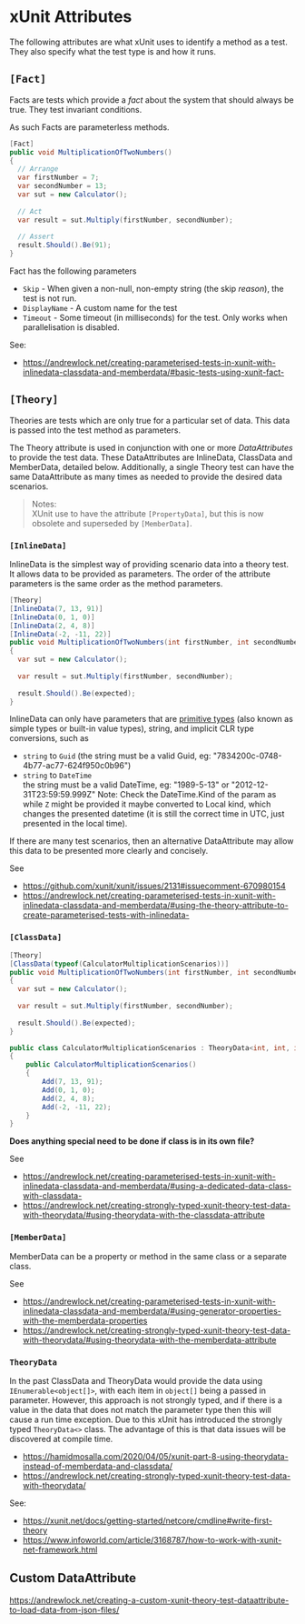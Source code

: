 # xUnit Attributes

The following attributes are what xUnit uses to identify a method as a test. They also specify what the test type is and how it runs.

## `[Fact]`

Facts are tests which provide a _fact_ about the system that should always be true. They test invariant conditions.

As such Facts are parameterless methods.

```C#
[Fact]
public void MultiplicationOfTwoNumbers()
{
  // Arrange
  var firstNumber = 7;
  var secondNumber = 13;
  var sut = new Calculator();
  
  // Act
  var result = sut.Multiply(firstNumber, secondNumber);
  
  // Assert
  result.Should().Be(91);
}
```

Fact has the following parameters
- `Skip` - When given a non-null, non-empty string (the skip *reason*), the test is not run.
- `DisplayName` - A custom name for the test
- `Timeout` - Some timeout (in milliseconds) for the test. Only works when parallelisation is disabled.

See:
- https://andrewlock.net/creating-parameterised-tests-in-xunit-with-inlinedata-classdata-and-memberdata/#basic-tests-using-xunit-fact-

## `[Theory]`

Theories are tests which are only true for a particular set of data. This data is passed into the test method as parameters.

The Theory attribute is used in conjunction with one or more *DataAttributes* to provide the test data.
These DataAttributes are InlineData, ClassData and MemberData, detailed below.
Additionally, a single Theory test can have the same DataAttribute as many times as needed to provide the desired data scenarios.

> Notes:  
> XUnit use to have the attribute `[PropertyData]`, but this is now obsolete and superseded by `[MemberData]`.


### `[InlineData]`

InlineData is the simplest way of providing scenario data into a theory test. It allows data to be provided as parameters. The order of the attribute parameters is the same order as the method parameters.

```C#
[Theory]
[InlineData(7, 13, 91)]
[InlineData(0, 1, 0)]
[InlineData(2, 4, 8)]
[InlineData(-2, -11, 22)]
public void MultiplicationOfTwoNumbers(int firstNumber, int secondNumber, int expected)
{
  var sut = new Calculator();
  
  var result = sut.Multiply(firstNumber, secondNumber);
  
  result.Should().Be(expected);
}
```

InlineData can only have parameters that are [primitive types](https://github.com/robertlarkins/software-engineering-glossary/blob/master/Types.md#primitive-or-simple) (also known as simple types or built-in value types), string, and implicit CLR type conversions, such as
- `string` to `Guid` (the string must be a valid Guid, eg: "7834200c-0748-4b77-ac77-624f950c0b96")
- `string` to `DateTime`  
  the string must be a valid DateTime, eg: "1989-5-13" or "2012-12-31T23:59:59.999Z"
  Note: Check the DateTime.Kind of the param as while `Z` might be provided it maybe converted to Local kind, which changes the presented datetime (it is still the correct time in UTC, just presented in the local time).

If there are many test scenarios, then an alternative DataAttribute may allow this data to be presented more clearly and concisely.

See
- https://github.com/xunit/xunit/issues/2131#issuecomment-670980154
- https://andrewlock.net/creating-parameterised-tests-in-xunit-with-inlinedata-classdata-and-memberdata/#using-the-theory-attribute-to-create-parameterised-tests-with-inlinedata-


### `[ClassData]`

```C#
[Theory]
[ClassData(typeof(CalculatorMultiplicationScenarios))]
public void MultiplicationOfTwoNumbers(int firstNumber, int secondNumber, int expected)
{
  var sut = new Calculator();
  
  var result = sut.Multiply(firstNumber, secondNumber);
  
  result.Should().Be(expected);
}

public class CalculatorMultiplicationScenarios : TheoryData<int, int, int>
{
    public CalculatorMultiplicationScenarios()
    {
        Add(7, 13, 91);
        Add(0, 1, 0);
        Add(2, 4, 8);
        Add(-2, -11, 22);
    }
}
```

**Does anything special need to be done if class is in its own file?**

See
- https://andrewlock.net/creating-parameterised-tests-in-xunit-with-inlinedata-classdata-and-memberdata/#using-a-dedicated-data-class-with-classdata-
- https://andrewlock.net/creating-strongly-typed-xunit-theory-test-data-with-theorydata/#using-theorydata-with-the-classdata-attribute

### `[MemberData]`

MemberData can be a property or method in the same class or a separate class.

See
- https://andrewlock.net/creating-parameterised-tests-in-xunit-with-inlinedata-classdata-and-memberdata/#using-generator-properties-with-the-memberdata-properties
- https://andrewlock.net/creating-strongly-typed-xunit-theory-test-data-with-theorydata/#using-theorydata-with-the-memberdata-attribute

### `TheoryData`

In the past ClassData and TheoryData would provide the data using `IEnumerable<object[]>`, with each item in `object[]` being a passed in parameter.
However, this approach is not strongly typed, and if there is a value in the data that does not match the parameter type then this will cause a run time exception.
Due to this xUnit has introduced the strongly typed `TheoryData<>` class. The advantage of this is that data issues will be discovered at compile time.

- https://hamidmosalla.com/2020/04/05/xunit-part-8-using-theorydata-instead-of-memberdata-and-classdata/
- https://andrewlock.net/creating-strongly-typed-xunit-theory-test-data-with-theorydata/

See:
- https://xunit.net/docs/getting-started/netcore/cmdline#write-first-theory
- https://www.infoworld.com/article/3168787/how-to-work-with-xunit-net-framework.html


## Custom DataAttribute

https://andrewlock.net/creating-a-custom-xunit-theory-test-dataattribute-to-load-data-from-json-files/

